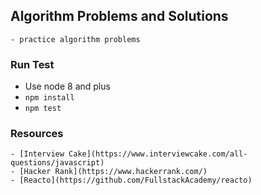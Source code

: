 ## Algorithm Problems and Solutions
	- practice algorithm problems

### Run Test
  - Use node 8 and plus
  - `npm install`
  - `npm test`

### Resources
	- [Interview Cake](https://www.interviewcake.com/all-questions/javascript)
	- [Hacker Rank](https://www.hackerrank.com/)
	- [Reacto](https://github.com/FullstackAcademy/reacto)
